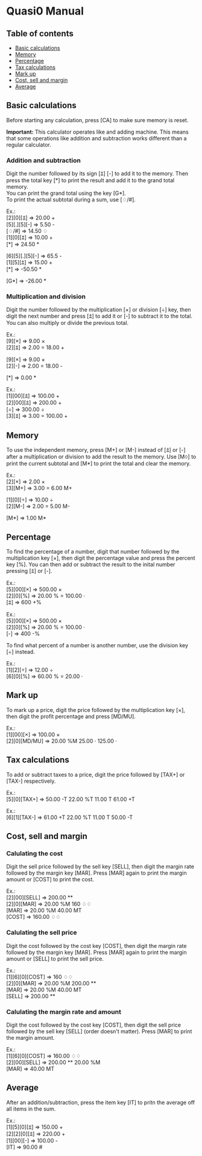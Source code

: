 # Quasi0 Manual
## Table of contents

- [Basic calculations](#basic-calculations)
- [Memory](#memory)
- [Percentage](#percentage)
- [Tax calculations](#tax-calculations)
- [Mark up](#mark-up)
- [Cost, sell and margin](#cost-sell-and-margin)
- [Average](#average)

## Basic calculations

Before starting any calculation, press [CA] to make sure memory is reset.

**Important:** This calculator operates like and adding machine. This means that some operations like addition and subtraction works different than a regular calculator.

### Addition and subtraction

Digit the number followed by its sign [⩲] [-] to add it to the memory.
Then press the total key [\*] to print the result and add it to the grand total memory.  
You can print the grand total using the key [G\*].  
To print the actual subtotal during a sum, use [♢/#].

Ex.:  
[2][0][⩲] => 20.00 +  
[5][.][5][-] => 5.50 -  
[♢/#] => 14.50 ♢  
[1][0][⩲] => 10.00 +  
[\*] => 24.50 \*  

[6][5][.][5][-] => 65.5 -  
[1][5][⩲] => 15.00 +  
[\*] => -50.50 \*  

[G\*] => -26.00 \*  

### Multiplication and division

Digit the number followed by the multiplication [×] or division [÷] key, then digit the next number and press [⩲] to add it or [-] to subtract it to the total.  
You can also multiply or divide the previous total.  

Ex.:   
[9][×] => 9.00 ×  
[2][⩲] => 2.00 = 18.00 +  

[9][×] => 9.00 ×  
[2][-] => 2.00 = 18.00 -  

[\*] => 0.00 \*  

Ex.:  
[1][00][⩲] => 100.00 +  
[2][00][⩲] => 200.00 +  
[÷] => 300.00 ÷  
[3][⩲] => 3.00 = 100.00 +  

## Memory

To use the independent memory, press [M+] or [M-] instead of [⩲] or [-] after a multiplication or division to add the result to the memory.
Use [M♢] to print the current subtotal and [M\*] to print the total and clear the memory.

Ex.:  
[2][×] => 2.00 ×  
[3][M+] => 3.00 = 6.00 M+  

[1][0][÷] => 10.00 ÷  
[2][M-] => 2.00 = 5.00 M-  

[M\*] => 1.00 M\*  

## Percentage

To find the percentage of a number, digit that number followed by the multiplication key [×], then digit the percentage value and press the percent key [%].
You can then add or subtract the result to the inital number pressing [⩲] or [-].

Ex.:   
[5][00][×] => 500.00 ×  
[2][0][%] => 20.00 % = 100.00 ·   
[⩲] => 600 +%  

Ex.:  
[5][00][×] => 500.00 ×  
[2][0][%] => 20.00 % = 100.00 ·   
[-] => 400 -%  

To find what percent of a number is another number, use the division key [÷] instead.

Ex.:  
[1][2][÷] => 12.00 ÷  
[6][0][%] => 60.00 % = 20.00 ·  

## Mark up

To mark up a price, digit the price followed by the multiplication key [×], then digit the profit percentage and press [MD/MU].

Ex.:  
[1][00][×] => 100.00 ×  
[2][0][MD/MU] => 20.00 %M 25.00 · 125.00 ·  

## Tax calculations

To add or subtract taxes to a price, digit the price followed by [TAX+] or [TAX-] respectively.

Ex.:   
[5][0][TAX+] => 50.00 -T 22.00 %T 11.00 T 61.00 +T  

Ex.:  
[6][1][TAX-] => 61.00 +T 22.00 %T 11.00 T 50.00 -T  

## Cost, sell and margin

### Calulating the cost

Digit the sell price followed by the sell key [SELL], then digit the margin rate followed by the margin key [MAR].
Press [MAR] again to print the margin amount or [COST] to print the cost.

Ex.:   
[2][00][SELL] => 200.00 \*\*  
[2][0][MAR] => 20.00 %M 160 ♢♢  
[MAR] => 20.00 %M 40.00 MT  
[COST] => 160.00 ♢♢  

### Calulating the sell price

Digit the cost followed by the cost key [COST], then digit the margin rate followed by the margin key [MAR].
Press [MAR] again to print the margin amount or [SELL] to print the sell price.

Ex.:   
[1][6][0][COST] => 160 ♢♢  
[2][0][MAR] => 20.00 %M 200.00 \*\*  
[MAR] => 20.00 %M 40.00 MT  
[SELL] => 200.00 \*\*  

### Calulating the margin rate and amount

Digit the cost followed by the cost key [COST], then digit the sell price followed by the sell key [SELL] (order doesn't matter). Press [MAR] to print the margin amount.

Ex.:  
[1][6][0][COST] => 160.00 ♢♢  
[2][00][SELL] => 200.00 \*\* 20.00 %M  
[MAR] => 40.00 MT  

## Average

After an addition/subtraction, press the item key [IT] to pritn the average off all items in the sum.

Ex.:  
[1][5][0][⩲] => 150.00 +  
[2][2][0][⩲] => 220.00 +  
[1][00][-] => 100.00 -  
[IT] => 90.00 #  